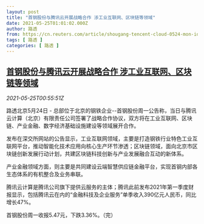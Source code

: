 ```yaml
---
layout: post
title: "首钢股份与腾讯云开展战略合作 涉工业互联网、区块链等领域"
date: 2021-05-25T01:01:02.000Z
author: 路透
from: https://cn.reuters.com/article/shougang-tencent-cloud-0524-mon-idCNKCS2D601U
tags: [ 路透 ]
categories: [ 路透 ]
---
```

<!--1621904462000-->
[首钢股份与腾讯云开展战略合作 涉工业互联网、区块链等领域](https://cn.reuters.com/article/shougang-tencent-cloud-0524-mon-idCNKCS2D601U)
------

<div>
<div><i>2021-05-25T00:55:51Z</i></div><p>路透北京5月24日 - 总部位于北京的钢铁企业--首钢股份周一公告称，当日与腾讯云计算（北京）有限责任公司签署了战略合作协议，双方将在工业互联网、区块链、产业金融、数字经济基础设施建设等领域展开合作。</p><p>发布在深交所网站的公告显示，工业互联网领域，主要是打造钢铁行业特色工业互联网平台，推动智能化技术应用向核心生产环节渗透；区块链领域，面向北京市区块链创新发展行动计划，共建区块链科技创新与产业发展融合互动的新体系。</p><p>产业金融领域方面，则主要是共同建设云端智慧供应链金融平台，实现首钢内部各生态体系的有机整合及业务串联。</p><p>腾讯云计算是腾讯公司旗下提供云服务的主体；腾讯此前发布2021年第一季度财报显示，包括腾讯云在内的“金融科技及企业服务”单季收入390亿元人民币，同比增长47%。</p><p>首钢股份周一收报5.47元，下跌3.36%。（完）</p>
</div>
